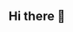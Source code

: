 ## Hi there 👋

<!--
**RaissaU/RaissaU** is a ✨ _special_ ✨ repository because its `README.md` (this file) appears on your GitHub profile.

Here are some ideas to get you started:

- 🔭 I’m currently working on ...
- 🌱 I’m currently learning ...
- 👯 I’m looking to collaborate on ...
- 🤔 I’m looking for help with ...
- 💬 Ask me about ...
- 📫 How to reach me: ...
- 😄 Pronouns: ...
- ⚡ Fun fact: ...
![An image of your stats](https://github-readme-stats.vercel.app/api?username=RaissaU&show_icons=true&theme=nord)
-->
